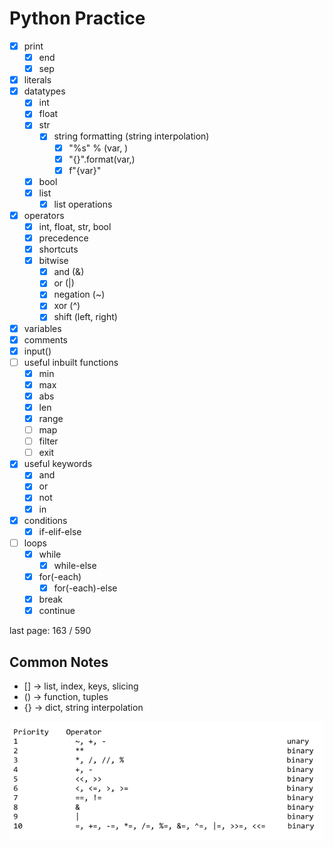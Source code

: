 # Python Practice

- [x] print
  - [x] end
  - [x] sep
- [x] literals
- [x] datatypes
  - [x] int     
  - [x] float
  - [x] str
    - [x] string formatting (string interpolation)
      - [x] "%s" % (var, )
      - [x] "{}".format(var,)
      - [x] f"{var}"
  - [x] bool
  - [x] list
    - [x] list operations
- [x] operators
  - [x] int, float, str, bool
  - [x] precedence
  - [x] shortcuts
  - [x] bitwise
    - [x] and (&)
    - [x] or (|)
    - [x] negation (~)
    - [x] xor (^)
    - [x] shift (left, right)
- [x] variables
- [x] comments
- [x] input()
- [ ] useful inbuilt functions
  - [x] min
  - [x] max
  - [x] abs
  - [x] len
  - [x] range
  - [ ] map
  - [ ] filter
  - [ ] exit
- [x] useful keywords
  - [x] and
  - [x] or
  - [x] not
  - [x] in
- [x] conditions
  - [x] if-elif-else
- [ ] loops
  - [x] while
    - [x] while-else
  - [x] for(-each)
    - [x] for(-each)-else
  - [x] break
  - [x] continue

last page: 163 / 590

## Common Notes

 - [] -> list, index, keys, slicing
 - () -> function, tuples
 - {} -> dict, string interpolation

![Operator Precedence](pics/operator-precedence.png)
